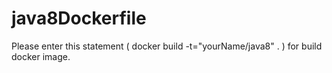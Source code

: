 # java8Dockerfile
Please enter this statement ( docker build -t="yourName/java8" . ) for build docker image.
